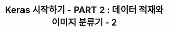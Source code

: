 ---
title:  "Keras 시작하기 - PART 2 : 데이터 적재와 이미지 분류기 - 2"
permalink: /posts/:title/
last_modified_at: 2022-06-05T19:21:00+09:00
---